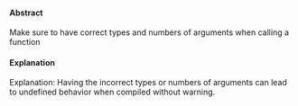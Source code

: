 #### Abstract
Make sure to have correct types and numbers of arguments when calling a function

#### Explanation
Explanation: Having the incorrect types or numbers of arguments can lead to undefined behavior when compiled without warning.
